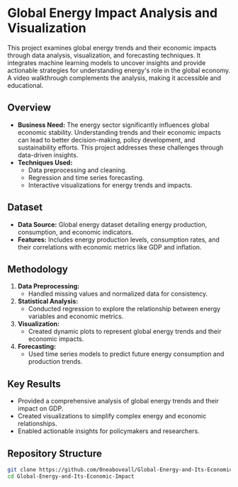 # Global Energy Impact Analysis and Visualization

This project examines global energy trends and their economic impacts through data analysis, visualization, and forecasting techniques. It integrates machine learning models to uncover insights and provide actionable strategies for understanding energy's role in the global economy. A video walkthrough complements the analysis, making it accessible and educational.

## Overview

- **Business Need:** The energy sector significantly influences global economic stability. Understanding trends and their economic impacts can lead to better decision-making, policy development, and sustainability efforts. This project addresses these challenges through data-driven insights.
- **Techniques Used:**
  - Data preprocessing and cleaning.
  - Regression and time series forecasting.
  - Interactive visualizations for energy trends and impacts.

## Dataset

- **Data Source:** Global energy dataset detailing energy production, consumption, and economic indicators.
- **Features:** Includes energy production levels, consumption rates, and their correlations with economic metrics like GDP and inflation.

## Methodology

1. **Data Preprocessing:**
   - Handled missing values and normalized data for consistency.
2. **Statistical Analysis:**
   - Conducted regression to explore the relationship between energy variables and economic metrics.
3. **Visualization:**
   - Created dynamic plots to represent global energy trends and their economic impacts.
4. **Forecasting:**
   - Used time series models to predict future energy consumption and production trends.

## Key Results

- Provided a comprehensive analysis of global energy trends and their impact on GDP.
- Created visualizations to simplify complex energy and economic relationships.
- Enabled actionable insights for policymakers and researchers.

## Repository Structure

   ```bash
   git clone https://github.com/0neaboveall/Global-Energy-and-Its-Economic-Impact.git
   cd Global-Energy-and-Its-Economic-Impact

